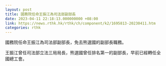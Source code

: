 ```yaml
---
layout: post
title: 國務院任命王振江為司法部副部長
date: 2023-04-11 22:18:13.000000000 +08:00
link: https://news.rthk.hk/rthk/ch/component/k2/1695813-20230411.htm
categories: rthk
---
```


國務院任命王振江為司法部副部長，免去熊選國的副部長職務。

王振江曾任司法部立法三局局長，熊選國曾任排名第一的副部長，早前已經轉任全國總工會。
